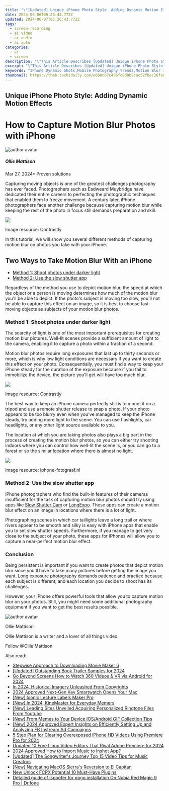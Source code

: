 ```yaml
---
title: "\"[Updated] Unique iPhone Photo Style  Adding Dynamic Motion Effects\""
date: 2024-06-06T05:26:43.772Z
updated: 2024-06-07T05:26:43.772Z
tags: 
  - screen-recording
  - ai video
  - ai audio
  - ai auto
categories: 
  - ai
  - screen
description: "\"This Article Describes [Updated] Unique iPhone Photo Style: Adding Dynamic Motion Effects\""
excerpt: "\"This Article Describes [Updated] Unique iPhone Photo Style: Adding Dynamic Motion Effects\""
keywords: "IPhone Dynamic Shots,Mobile Photography Trends,Motion Blur iPhone,Dynamic Phone Images,Creative iPhone Pics,IPhone Motion Techniques,IPhone Photo Dynamics"
thumbnail: https://thmb.techidaily.com/e660cb7c486fc8d0b8cac52fbec26fad8dcc27b5b29050cd2236573beb2ecb06.jpg
---
```


## Unique iPhone Photo Style: Adding Dynamic Motion Effects

# How to Capture Motion Blur Photos with iPhone

![author avatar](https://images.wondershare.com/filmora/article-images/ollie-mattison.jpg)

##### Ollie Mattison

 Mar 27, 2024• Proven solutions

Capturing moving objects is one of the greatest challenges photography has ever faced. Photographers such as Eadweard Muybridge have dedicated their entire careers to perfecting the photographic techniques that enabled them to freeze movement. A century later, iPhone photographers face another challenge because capturing motion blur while keeping the rest of the photo in focus still demands preparation and skill.

![](https://images.wondershare.com/filmora/article-images/take-motion-blur-photo-iphone.jpg)

Image resource: Contrastly

In this tutorial, we will show you several different methods of capturing motion blur on photos you take with your iPhone.

## Two Ways to Take Motion Blur With an iPhone

* [Method 1: Shoot photos under darker light](#part1)
* [Method 2: Use the slow shutter app](#part2)

Regardless of the method you use to depict motion blur, the speed at which the object or a person is moving determines how much of the motion blur you'll be able to depict. If the photo's subject is moving too slow, you'll not be able to capture this effect on an image, so it is best to choose fast-moving objects as subjects of your motion blur photos.

### Method 1: Shoot photos under darker light

The scarcity of light is one of the most important prerequisites for creating motion blur pictures. Well-lit scenes provide a sufficient amount of light to the camera, enabling it to capture a photo within a fraction of a second.

Motion blur photos require long exposures that last up to thirty seconds or more, which is why low light conditions are necessary if you want to create this effect on your photo. Consequentially, you must find a way to keep your iPhone steady for the duration of the exposure because if you fail to immobilize the device, the picture you'll get will have too much blur.

![](https://images.wondershare.com/filmora/article-images/motion-blur-effect-iphone.jpg)

Image resource: Contrastly

The best way to keep an iPhone camera perfectly still is to mount it on a tripod and use a remote shutter release to snap a photo. If your photo appears to be too blurry even when you've managed to keep the iPhone steady, try adding more light to the scene. You can use flashlights, car headlights, or any other light source available to you.

The location at which you are taking photos also plays a big part in the process of creating the motion blur photos, so you can either try shooting indoors where you can control how well-lit the scene is, or you can go to a forest or so the similar location where there is almost no light.

![](https://images.wondershare.com/filmora/article-images/capture-moving-objects.jpg)

Image resource: iphone-fotograaf.nl

### Method 2: Use the slow shutter app

iPhone photographers who find the built-in features of their cameras insufficient for the task of capturing motion blur photos should try using apps like [Slow Shutter Cam](https://itunes.apple.com/app/slow-shutter-cam/id357404131?mt=8) or [LongExpo](https://itunes.apple.com/app/longexpo-slow-shutter-and-long-exposure-camera/id594078421?mt=8). These apps can create a motion blur effect on an image in locations where there is a lot of light.

Photographing scenes in which car taillights leave a long trail or where rivers appear to be smooth and silky is easy with iPhone apps that enable you to set slow shutter speeds. Furthermore, if you manage to get very close to the subject of your photo, these apps for iPhones will allow you to capture a near-perfect motion blur effect.

### Conclusion

Being persistent is important if you want to create photos that depict motion blur since you'll have to take many pictures before getting the image you want. Long exposure photography demands patience and practice because each subject is different, and each location you decide to shoot has its challenges.

However, your iPhone offers powerful tools that allow you to capture motion blur on your photos. Still, you might need some additional photography equipment if you want to get the best results possible.

![author avatar](https://images.wondershare.com/filmora/article-images/ollie-mattison.jpg)

Ollie Mattison

Ollie Mattison is a writer and a lover of all things video.

Follow @Ollie Mattison


<ins class="adsbygoogle"
     style="display:block"
     data-ad-format="autorelaxed"
     data-ad-client="ca-pub-7571918770474297"
     data-ad-slot="1223367746"></ins>



<ins class="adsbygoogle"
     style="display:block"
     data-ad-client="ca-pub-7571918770474297"
     data-ad-slot="8358498916"
     data-ad-format="auto"
     data-full-width-responsive="true"></ins>


<span class="atpl-alsoreadstyle">Also read:</span>
<div><ul>
<li><a href="https://vp-tips.techidaily.com/stepwise-approach-to-downloading-movie-maker-6/"><u>Stepwise Approach to Downloading Movie Maker 6</u></a></li>
<li><a href="https://vp-tips.techidaily.com/updated-outstanding-book-trailer-samples-for-2024/"><u>[Updated] Outstanding Book Trailer Samples for 2024</u></a></li>
<li><a href="https://vp-tips.techidaily.com/go-beyond-screens-how-to-watch-360-videos-and-vr-via-android-for-2024/"><u>Go Beyond Screens  How to Watch 360 Videos & VR via Android for 2024</u></a></li>
<li><a href="https://vp-tips.techidaily.com/in-2024-historical-imagery-unleashed-from-copyrights/"><u>In 2024, Historical Imagery Unleashed From Copyrights</u></a></li>
<li><a href="https://vp-tips.techidaily.com/2024-approved-next-gen-key-smartwatch-opens-your-mac/"><u>2024 Approved  Next-Gen Key  Smartwatch Opens Your Mac</u></a></li>
<li><a href="https://vp-tips.techidaily.com/new-iconic-lecture-labels-maker-pro/"><u>[New] Iconic Lecture Labels Maker Pro</u></a></li>
<li><a href="https://vp-tips.techidaily.com/new-in-2024-kinemaster-for-everyday-memers/"><u>[New] In 2024, KineMaster for Everyday Memers</u></a></li>
<li><a href="https://vp-tips.techidaily.com/new-leading-sites-unveiled-acquiring-personalized-ringtone-files-from-youtube/"><u>[New] Leading Sites Unveiled  Acquiring Personalized Ringtone Files From Youtube</u></a></li>
<li><a href="https://twitter-videos.techidaily.com/new-from-memes-to-your-device-iosandroid-gif-collection-tips/"><u>[New] From Memes to Your Device  IOS/Android GIF Collection Tips</u></a></li>
<li><a href="https://facebook-video-content.techidaily.com/new-2024-approved-expert-insights-on-efficiently-setting-up-and-analyzing-fb-instream-ad-campaigns/"><u>[New] 2024 Approved  Expert Insights on Efficiently Setting Up and Analyzing FB Instream Ad Campaigns</u></a></li>
<li><a href="https://extra-hints.techidaily.com/5-step-plan-for-clearing-overexposed-iphone-hd-videos-using-premiere-pro-for-2024/"><u>5 Step Plan for Clearing Overexposed iPhone HD Videos Using Premiere Pro for 2024</u></a></li>
<li><a href="https://smart-video-creator.techidaily.com/updated-10-free-linux-video-editors-that-rival-adobe-premiere-for-2024/"><u>Updated 10 Free Linux Video Editors That Rival Adobe Premiere for 2024</u></a></li>
<li><a href="https://some-knowledge.techidaily.com/2024-approved-how-to-import-music-to-inshot-app/"><u>2024 Approved  How to Import Music to Inshot App?</u></a></li>
<li><a href="https://facebook-record-videos.techidaily.com/updated-the-songwriters-journey-top-15-video-tips-for-music-creators/"><u>[Updated] The Songwriter's Journey  Top 15 Video Tips for Music Creators</u></a></li>
<li><a href="https://extra-support.techidaily.com/new-navigating-macos-sierras-reversion-to-el-capitan/"><u>[New] Navigating MacOS Sierra's Reversion to El Capitan</u></a></li>
<li><a href="https://video-content-creator.techidaily.com/new-unlock-fcpx-potential-10-must-have-plugins/"><u>New Unlock FCPX Potential 10 Must-Have Plugins</u></a></li>
<li><a href="https://pokemon-go-android.techidaily.com/detailed-guide-of-ispoofer-for-pogo-installation-on-nubia-red-magic-9-pro-drfone-by-drfone-virtual-android/"><u>Detailed guide of ispoofer for pogo installation On Nubia Red Magic 9 Pro | Dr.fone</u></a></li>
</ul></div>
